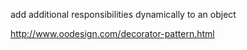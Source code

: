 add additional responsibilities dynamically to an object

http://www.oodesign.com/decorator-pattern.html
